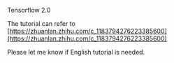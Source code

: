 Tensorflow 2.0 

The tutorial can refer to 
[https://zhuanlan.zhihu.com/c_1183794276223385600](https://zhuanlan.zhihu.com/c_1183794276223385600)

Please let me know if English tutorial is needed.